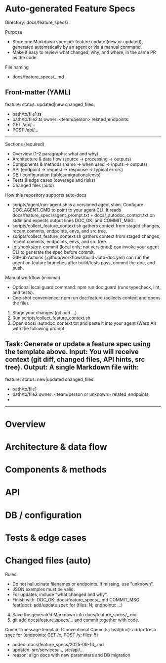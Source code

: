# Auto-generated Feature Specs

Directory: docs/feature_specs/

Purpose
- Store one Markdown spec per feature update (new or updated), generated automatically by an agent or via a manual command.
- Make it easy to review what changed, why, and where, in the same PR as the code.

File naming
- docs/feature_specs/<YYYY-MM-DD>_<short-feature-name>.md

Front-matter (YAML)
---
feature: <Short Feature Name>
status: updated|new
changed_files:
  - path/to/file1.ts
  - path/to/file2.ts
owner: <team/person>
related_endpoints:
  - GET /api/...
  - POST /api/...
---

Sections (required)
- Overview (1–2 paragraphs: what and why)
- Architecture & data flow (source → processing → outputs)
- Components & methods (name → when used → inputs → outputs)
- API (endpoint → request → response → typical errors)
- DB / configuration (tables/migrations/envs)
- Tests & edge cases (coverage and risks)
- Changed files (auto)

How this repository supports auto-docs
- scripts/agent/run-agent.sh is a versioned agent shim. Configure DOC_AGENT_CMD to point to your agent CLI. It reads docs/feature_specs/agent_prompt.txt + docs/_autodoc_context.txt on stdin and expects output lines DOC_OK: and COMMIT_MSG:.
- scripts/collect_feature_context.sh gathers context from staged changes, recent commits, endpoints, envs, and src tree.
- scripts/collect_feature_context.sh gathers context from staged changes, recent commits, endpoints, envs, and src tree.
- .git/hooks/pre-commit (local only; not versioned) can invoke your agent CLI to generate the spec before commit.
- GitHub Actions (.github/workflows/build-auto-doc.yml) can run the agent on feature branches after build/tests pass, commit the doc, and push.

Manual workflow (minimal)
- Optional local guard command: npm run doc:guard (runs typecheck, lint, and tests).
- One‑shot convenience: npm run doc:feature (collects context and opens the file).
1) Stage your changes (git add ...)
2) Run scripts/collect_feature_context.sh
3) Open docs/_autodoc_context.txt and paste it into your agent (Warp AI) with the following prompt:

Task: Generate or update a feature spec using the template above.
Input: You will receive context (git diff, changed files, API hints, src tree).
Output: A single Markdown file with:
---
feature: <Short Feature Name>
status: new|updated
changed_files:
  - path/to/file1
  - path/to/file2
owner: <team/person or unknown>
related_endpoints:
  - <METHOD PATH>
---

# Overview
# Architecture & data flow
# Components & methods
# API
# DB / configuration
# Tests & edge cases
# Changed files (auto)

Rules:
- Do not hallucinate filenames or endpoints. If missing, use "unknown".
- JSON examples must be valid.
- For updates, include "what changed and why".
- Finish with:
  DOC_OK: docs/feature_specs/<YYYY-MM-DD>_<short-feature>.md
  COMMIT_MSG: feat(doc): add/update spec for <feature> (files: N; endpoints: …)

4) Save the generated Markdown into docs/feature_specs/<YYYY-MM-DD>_<feature>.md
5) git add docs/feature_specs/... and commit together with code.

Commit message template (Conventional Commits)
feat(doc): add/refresh spec for <feature> (endpoints: GET /x, POST /y; files: 5)

- added: docs/feature_specs/2025-09-13_<feature>.md
- updated: src/services/…, src/api/…
- reason: align docs with new parameters and DB migration